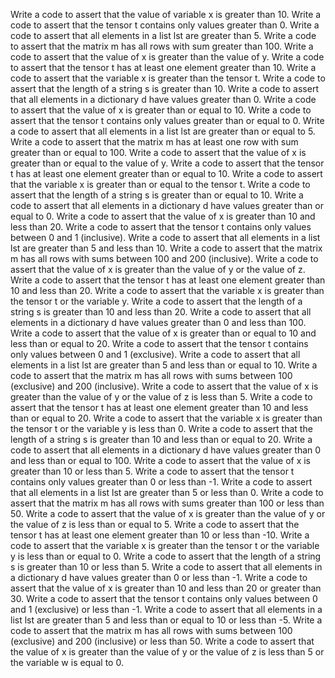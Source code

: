 Write a code to assert that the value of variable x is greater than 10.
Write a code to assert that the tensor t contains only values greater than 0.
Write a code to assert that all elements in a list lst are greater than 5.
Write a code to assert that the matrix m has all rows with sum greater than 100.
Write a code to assert that the value of x is greater than the value of y.
Write a code to assert that the tensor t has at least one element greater than 10.
Write a code to assert that the variable x is greater than the tensor t.
Write a code to assert that the length of a string s is greater than 10.
Write a code to assert that all elements in a dictionary d have values greater than 0.
Write a code to assert that the value of x is greater than or equal to 10.
Write a code to assert that the tensor t contains only values greater than or equal to 0.
Write a code to assert that all elements in a list lst are greater than or equal to 5.
Write a code to assert that the matrix m has at least one row with sum greater than or equal to 100.
Write a code to assert that the value of x is greater than or equal to the value of y.
Write a code to assert that the tensor t has at least one element greater than or equal to 10.
Write a code to assert that the variable x is greater than or equal to the tensor t.
Write a code to assert that the length of a string s is greater than or equal to 10.
Write a code to assert that all elements in a dictionary d have values greater than or equal to 0.
Write a code to assert that the value of x is greater than 10 and less than 20.
Write a code to assert that the tensor t contains only values between 0 and 1 (inclusive).
Write a code to assert that all elements in a list lst are greater than 5 and less than 10.
Write a code to assert that the matrix m has all rows with sums between 100 and 200 (inclusive).
Write a code to assert that the value of x is greater than the value of y or the value of z.
Write a code to assert that the tensor t has at least one element greater than 10 and less than 20.
Write a code to assert that the variable x is greater than the tensor t or the variable y.
Write a code to assert that the length of a string s is greater than 10 and less than 20.
Write a code to assert that all elements in a dictionary d have values greater than 0 and less than 100.
Write a code to assert that the value of x is greater than or equal to 10 and less than or equal to 20.
Write a code to assert that the tensor t contains only values between 0 and 1 (exclusive).
Write a code to assert that all elements in a list lst are greater than 5 and less than or equal to 10.
Write a code to assert that the matrix m has all rows with sums between 100 (exclusive) and 200 (inclusive).
Write a code to assert that the value of x is greater than the value of y or the value of z is less than 5.
Write a code to assert that the tensor t has at least one element greater than 10 and less than or equal to 20.
Write a code to assert that the variable x is greater than the tensor t or the variable y is less than 0.
Write a code to assert that the length of a string s is greater than 10 and less than or equal to 20.
Write a code to assert that all elements in a dictionary d have values greater than 0 and less than or equal to 100.
Write a code to assert that the value of x is greater than 10 or less than 5.
Write a code to assert that the tensor t contains only values greater than 0 or less than -1.
Write a code to assert that all elements in a list lst are greater than 5 or less than 0.
Write a code to assert that the matrix m has all rows with sums greater than 100 or less than 50.
Write a code to assert that the value of x is greater than the value of y or the value of z is less than or equal to 5.
Write a code to assert that the tensor t has at least one element greater than 10 or less than -10.
Write a code to assert that the variable x is greater than the tensor t or the variable y is less than or equal to 0.
Write a code to assert that the length of a string s is greater than 10 or less than 5.
Write a code to assert that all elements in a dictionary d have values greater than 0 or less than -1.
Write a code to assert that the value of x is greater than 10 and less than 20 or greater than 30.
Write a code to assert that the tensor t contains only values between 0 and 1 (exclusive) or less than -1.
Write a code to assert that all elements in a list lst are greater than 5 and less than or equal to 10 or less than -5.
Write a code to assert that the matrix m has all rows with sums between 100 (exclusive) and 200 (inclusive) or less than 50.
Write a code to assert that the value of x is greater than the value of y or the value of z is less than 5 or the variable w is equal to 0.